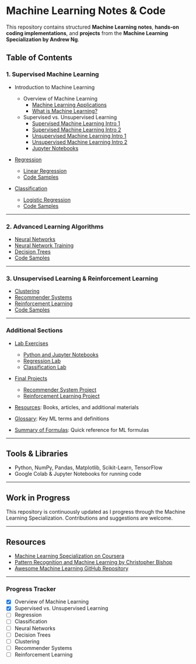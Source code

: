 # Machine Learning Notes & Code
This repository contains structured **Machine Learning notes**, **hands-on coding implementations**, and **projects** from the **Machine Learning Specialization by Andrew Ng**.

## Table of Contents

### 1. Supervised Machine Learning
- Introduction to Machine Learning
  - Overview of Machine Learning
      - [Machine Learning Applications](1_Supervised_Learning/Introduction/Overview.md)
      - [What is Machine Learning?](1_Supervised_Learning/Introduction/What_is_Machine_Learning.md)
  - Supervised vs. Unsupervised Learning
      - [Supervised Machine Learning Intro 1](1_Supervised_Learning/Introduction/Supervised_Learning_1.md)
      - [Supervised Machine Learning Intro 2](1_Supervised_Learning/Introduction/Supervised_Learning_2_Classification.md)
      - [Unsupervised Machine Learning Intro 1](1_Supervised_Learning/Introduction/Unsupervised_Learning_1.md)
      - [Unsupervised Machine Learning Intro 2](1_Supervised_Learning/Introduction/Unsupervised_Learning_2.md)
      - [Jupyter Notebooks](1_Supervised_Learning/Introduction/Jupyter_Notebook.md)


- [Regression](1_Supervised_Learning/Regression/Linear_Regression.md)
  - [Linear Regression](1_Supervised_Learning/Regression/Linear_Regression.md)
  - [Code Samples](1_Supervised_Learning/Regression/Code_Samples/)

- [Classification](1_Supervised_Learning/Classification/Logistic_Regression.md)
  - [Logistic Regression](1_Supervised_Learning/Classification/Logistic_Regression.md)
  - [Code Samples](1_Supervised_Learning/Classification/Code_Samples/)

---

### 2. Advanced Learning Algorithms
- [Neural Networks](2_Advanced_Learning_Algorithms/Neural_Networks.md)
- [Neural Network Training](2_Advanced_Learning_Algorithms/NN_Training.md)
- [Decision Trees](2_Advanced_Learning_Algorithms/Decision_Trees.md)
- [Code Samples](2_Advanced_Learning_Algorithms/Code_Samples/)

---

### 3. Unsupervised Learning & Reinforcement Learning
- [Clustering](3_Unsupervised_Learning/Clustering.md)
- [Recommender Systems](3_Unsupervised_Learning/Recommender_Systems.md)
- [Reinforcement Learning](3_Unsupervised_Learning/Reinforcement_Learning.md)
- [Code Samples](3_Unsupervised_Learning/Code_Samples/)

---

### Additional Sections
- [Lab Exercises](Lab_Exercises/)
  - [Python and Jupyter Notebooks](Lab_Exercises/Python_and_Jupyter_Notebooks.ipynb)
  - [Regression Lab](Lab_Exercises/Regression_Lab.ipynb)
  - [Classification Lab](Lab_Exercises/Classification_Lab.ipynb)

- [Final Projects](Final_Projects/)
  - [Recommender System Project](Final_Projects/Project1_Recommender_System.ipynb)
  - [Reinforcement Learning Project](Final_Projects/Project2_Reinforcement_Learning.ipynb)

- [Resources](Resources.md): Books, articles, and additional materials
- [Glossary](Glossary.md): Key ML terms and definitions
- [Summary of Formulas](Summary_Formulas.md): Quick reference for ML formulas

---

## Tools & Libraries
- Python, NumPy, Pandas, Matplotlib, Scikit-Learn, TensorFlow
- Google Colab & Jupyter Notebooks for running code

---

## Work in Progress
This repository is continuously updated as I progress through the Machine Learning Specialization. Contributions and suggestions are welcome.

---

## Resources
- [Machine Learning Specialization on Coursera](https://www.coursera.org/specializations/machine-learning)
- [Pattern Recognition and Machine Learning by Christopher Bishop](https://www.microsoft.com/en-us/research/people/cmbishop/#!prml-book)
- [Awesome Machine Learning GitHub Repository](https://github.com/josephmisiti/awesome-machine-learning)

---

### Progress Tracker
- [x] Overview of Machine Learning
- [x] Supervised vs. Unsupervised Learning
- [ ] Regression
- [ ] Classification
- [ ] Neural Networks
- [ ] Decision Trees
- [ ] Clustering
- [ ] Recommender Systems
- [ ] Reinforcement Learning

